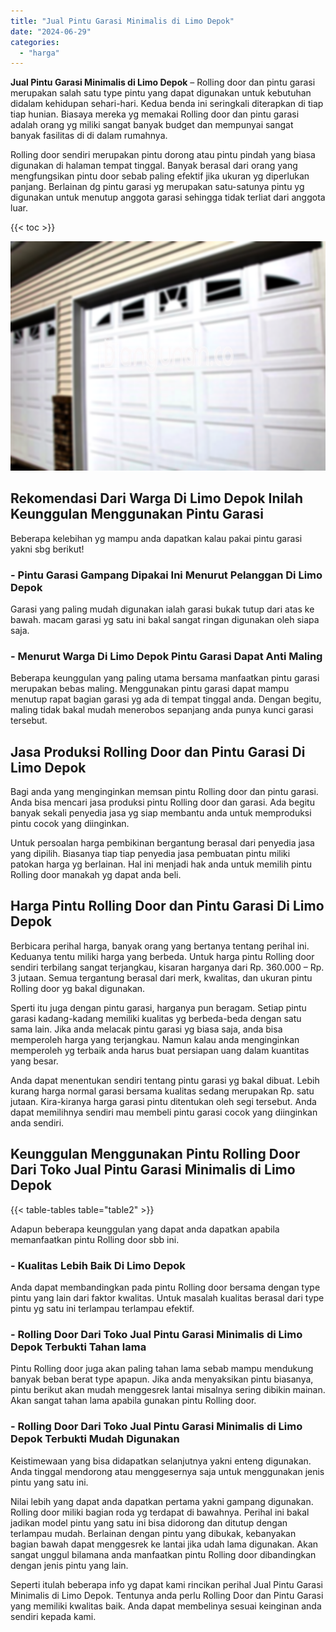 ```yaml
---
title: "Jual Pintu Garasi Minimalis di Limo Depok"
date: "2024-06-29"
categories: 
  - "harga"
---
```


**Jual Pintu Garasi Minimalis di Limo Depok** – Rolling door dan pintu garasi merupakan salah satu type pintu yang dapat digunakan untuk kebutuhan didalam kehidupan sehari-hari. Kedua benda ini seringkali diterapkan di tiap tiap hunian. Biasaya mereka yg memakai Rolling door dan pintu garasi adalah orang yg miliki sangat banyak budget dan mempunyai sangat banyak fasilitas di di dalam rumahnya.

Rolling door sendiri merupakan pintu dorong atau pintu pindah yang biasa digunakan di halaman tempat tinggal. Banyak berasal dari orang yang mengfungsikan pintu door sebab paling efektif jika ukuran yg diperlukan panjang. Berlainan dg pintu garasi yg merupakan satu-satunya pintu yg digunakan untuk menutup anggota garasi sehingga tidak terliat dari anggota luar.

{{< toc >}}

![Jual Pintu Garasi Minimalis di Limo Depok](/images/pintu-garasi-42.png)

## Rekomendasi Dari Warga Di Limo Depok Inilah Keunggulan Menggunakan Pintu Garasi

Beberapa kelebihan yg mampu anda dapatkan kalau pakai pintu garasi yakni sbg berikut!

### \- Pintu Garasi Gampang Dipakai Ini Menurut Pelanggan Di Limo Depok

Garasi yang paling mudah digunakan ialah garasi bukak tutup dari atas ke bawah. macam garasi yg satu ini bakal sangat ringan digunakan oleh siapa saja.

### \- Menurut Warga Di Limo Depok Pintu Garasi Dapat Anti Maling

Beberapa keunggulan yang paling utama bersama manfaatkan pintu garasi merupakan bebas maling. Menggunakan pintu garasi dapat mampu menutup rapat bagian garasi yg ada di tempat tinggal anda. Dengan begitu, maling tidak bakal mudah menerobos sepanjang anda punya kunci garasi tersebut.

## Jasa Produksi Rolling Door dan Pintu Garasi Di Limo Depok

Bagi anda yang menginginkan memsan pintu Rolling door dan pintu garasi. Anda bisa mencari jasa produksi pintu Rolling door dan garasi. Ada begitu banyak sekali penyedia jasa yg siap membantu anda untuk memproduksi pintu cocok yang diinginkan.

Untuk persoalan harga pembikinan bergantung berasal dari penyedia jasa yang dipilih. Biasanya tiap tiap penyedia jasa pembuatan pintu miliki patokan harga yg berlainan. Hal ini menjadi hak anda untuk memilih pintu Rolling door manakah yg dapat anda beli.

## Harga Pintu Rolling Door dan Pintu Garasi Di Limo Depok

Berbicara perihal harga, banyak orang yang bertanya tentang perihal ini. Keduanya tentu miliki harga yang berbeda. Untuk harga pintu Rolling door sendiri terbilang sangat terjangkau, kisaran harganya dari Rp. 360.000 – Rp. 3 jutaan. Semua tergantung berasal dari merk, kwalitas, dan ukuran pintu Rolling door yg bakal digunakan.

Sperti itu juga dengan pintu garasi, harganya pun beragam. Setiap pintu garasi kadang-kadang memiliki kualitas yg berbeda-beda dengan satu sama lain. Jika anda melacak pintu garasi yg biasa saja, anda bisa memperoleh harga yang terjangkau. Namun kalau anda menginginkan memperoleh yg terbaik anda harus buat persiapan uang dalam kuantitas yang besar.

Anda dapat menentukan sendiri tentang pintu garasi yg bakal dibuat. Lebih kurang harga normal garasi bersama kualitas sedang merupakan Rp. satu jutaan. Kira-kiranya harga garasi pintu ditentukan oleh segi tersebut. Anda dapat memilihnya sendiri mau membeli pintu garasi cocok yang diinginkan anda sendiri.

## Keunggulan Menggunakan Pintu Rolling Door Dari Toko Jual Pintu Garasi Minimalis di Limo Depok

{{< table-tables table="table2" >}}

Adapun beberapa keunggulan yang dapat anda dapatkan apabila memanfaatkan pintu Rolling door sbb ini.

### \- Kualitas Lebih Baik Di Limo Depok

Anda dapat membandingkan pada pintu Rolling door bersama dengan type pintu yang lain dari faktor kwalitas. Untuk masalah kualitas berasal dari type pintu yg satu ini terlampau terlampau efektif.

### \- Rolling Door Dari Toko Jual Pintu Garasi Minimalis di Limo Depok Terbukti Tahan lama

Pintu Rolling door juga akan paling tahan lama sebab mampu mendukung banyak beban berat type apapun. Jika anda menyaksikan pintu biasanya, pintu berikut akan mudah menggesrek lantai misalnya sering dibikin mainan. Akan sangat tahan lama apabila gunakan pintu Rolling door.

### \- Rolling Door Dari Toko Jual Pintu Garasi Minimalis di Limo Depok Terbukti Mudah Digunakan

Keistimewaan yang bisa didapatkan selanjutnya yakni enteng digunakan. Anda tinggal mendorong atau menggesernya saja untuk menggunakan jenis pintu yang satu ini.

Nilai lebih yang dapat anda dapatkan pertama yakni gampang digunakan. Rolling door miliki bagian roda yg terdapat di bawahnya. Perihal ini bakal jadikan model pintu yang satu ini bisa didorong dan ditutup dengan terlampau mudah. Berlainan dengan pintu yang dibukak, kebanyakan bagian bawah dapat menggesrek ke lantai jika udah lama digunakan. Akan sangat unggul bilamana anda manfaatkan pintu Rolling door dibandingkan dengan jenis pintu yang lain.

Seperti itulah beberapa info yg dapat kami rincikan perihal Jual Pintu Garasi Minimalis di Limo Depok. Tentunya anda perlu Rolling Door dan Pintu Garasi yang memiliki kwalitas baik. Anda dapat membelinya sesuai keinginan anda sendiri kepada kami.
